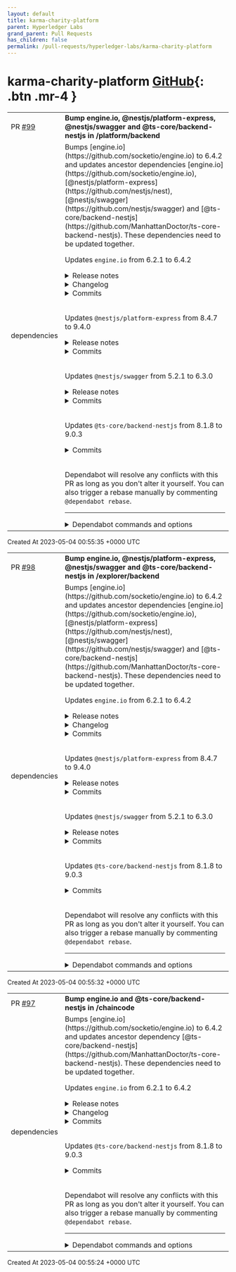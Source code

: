 ```yaml
---
layout: default
title: karma-charity-platform
parent: Hyperledger Labs
grand_parent: Pull Requests
has_children: false
permalink: /pull-requests/hyperledger-labs/karma-charity-platform
---
```


# karma-charity-platform <span class="fs-3 right-align">[GitHub](https://github.com/hyperledger-labs/karma-charity-platform){: .btn .mr-4 }</span>


<div>
    <table>
        <tr>
            <td>
                PR <a href="https://github.com/hyperledger-labs/karma-charity-platform/pull/99" class=".btn">#99</a>
            </td>
            <td>
                <b>
                    Bump engine.io, @nestjs/platform-express, @nestjs/swagger and @ts-core/backend-nestjs in /platform/backend
                </b>
            </td>
        </tr>
        <tr>
            <td>
                <span class="chip">dependencies</span>
            </td>
            <td>
                Bumps [engine.io](https://github.com/socketio/engine.io) to 6.4.2 and updates ancestor dependencies [engine.io](https://github.com/socketio/engine.io), [@nestjs/platform-express](https://github.com/nestjs/nest), [@nestjs/swagger](https://github.com/nestjs/swagger) and [@ts-core/backend-nestjs](https://github.com/ManhattanDoctor/ts-core-backend-nestjs). These dependencies need to be updated together.

Updates `engine.io` from 6.2.1 to 6.4.2
<details>
<summary>Release notes</summary>
<p><em>Sourced from <a href="https://github.com/socketio/engine.io/releases">engine.io's releases</a>.</em></p>
<blockquote>
<h2>6.4.2</h2>
<p>:warning: This release contains an important security fix :warning:</p>
<p>A malicious client could send a specially crafted HTTP request, triggering an uncaught exception and killing the Node.js process:</p>
<pre><code>TypeError: Cannot read properties of undefined (reading 'handlesUpgrades')
  at Server.onWebSocket (build/server.js:515:67)
</code></pre>
<p>Please upgrade as soon as possible.</p>
<h3>Bug Fixes</h3>
<ul>
<li>include error handling for Express middlewares (<a href="https://redirect.github.com/socketio/engine.io/issues/674">#674</a>) (<a href="https://github.com/socketio/engine.io/commit/93957828be1252c83275b56f0c7c0bd145a0ceb9">9395782</a>)</li>
<li>prevent crash when provided with an invalid query param (<a href="https://github.com/socketio/engine.io/commit/fc480b4f305e16fe5972cf337d055e598372dc44">fc480b4</a>)</li>
<li><strong>typings:</strong> make clientsCount public (<a href="https://redirect.github.com/socketio/engine.io/issues/675">#675</a>) (<a href="https://github.com/socketio/engine.io/commit/bd6d4713b02ff646c581872cd9ffe753acff0d73">bd6d471</a>)</li>
<li><strong>uws:</strong> prevent crash when using with middlewares (<a href="https://github.com/socketio/engine.io/commit/8b2216290330b174c9e67be32765bec0c74769f9">8b22162</a>)</li>
</ul>
<h3>Credits</h3>
<p>Huge thanks to <a href="https://github.com/tyilo"><code>@​tyilo</code></a> and <a href="https://github.com/cieldeville"><code>@​cieldeville</code></a> for helping!</p>
<h4>Links</h4>
<ul>
<li>Diff: <a href="https://github.com/socketio/engine.io/compare/6.4.1...6.4.2">https://github.com/socketio/engine.io/compare/6.4.1...6.4.2</a></li>
<li>Client release: -</li>
<li>ws version: <a href="https://github.com/websockets/ws/releases/tag/8.11.0">~8.11.0</a> (no change)</li>
</ul>
<h2>6.4.1</h2>
<p>This release contains <a href="https://github.com/socketio/engine.io/commit/6e78489486f0d7570861fd6002a364d1ab87da4a">6e78489</a>, which exports the <code>BaseServer</code> class in order to restore the compatibility with the <code>nodenext</code> module resolution strategy of TypeScript.</p>
<p>Reference: <a href="https://www.typescriptlang.org/tsconfig/#moduleResolution">https://www.typescriptlang.org/tsconfig/#moduleResolution</a></p>
<p>Related: <a href="https://redirect.github.com/socketio/socket.io/issues/4621">socketio/socket.io#4621</a></p>
<h4>Links</h4>
<ul>
<li>Diff: <a href="https://github.com/socketio/engine.io/compare/6.4.0...6.4.1">https://github.com/socketio/engine.io/compare/6.4.0...6.4.1</a></li>
<li>Client release: -</li>
<li>ws version: <a href="https://github.com/websockets/ws/releases/tag/8.11.0">~8.11.0</a> (no change)</li>
</ul>
<h2>6.4.0</h2>
<h3>Features</h3>
<ul>
<li>add support for Express middlewares (<a href="https://github.com/socketio/engine.io/commit/24786e77c5403b1c4b5a2bc84e2af06f9187f74a">24786e7</a>)</li>
</ul>
<p>This commit implements middlewares at the Engine.IO level, because Socket.IO middlewares are meant for namespace authorization and are not executed during a classic HTTP request/response cycle.</p>
<!-- raw HTML omitted -->
</blockquote>
<p>... (truncated)</p>
</details>
<details>
<summary>Changelog</summary>
<p><em>Sourced from <a href="https://github.com/socketio/engine.io/blob/main/CHANGELOG.md">engine.io's changelog</a>.</em></p>
<blockquote>
<h2><a href="https://github.com/socketio/engine.io/compare/6.4.1...6.4.2">6.4.2</a> (2023-05-02)</h2>
<p>:warning: This release contains an important security fix :warning:</p>
<p>A malicious client could send a specially crafted HTTP request, triggering an uncaught exception and killing the Node.js process:</p>
<pre><code>TypeError: Cannot read properties of undefined (reading 'handlesUpgrades')
  at Server.onWebSocket (build/server.js:515:67)
</code></pre>
<p>Please upgrade as soon as possible.</p>
<h3>Bug Fixes</h3>
<ul>
<li>include error handling for Express middlewares (<a href="https://redirect.github.com/socketio/engine.io/issues/674">#674</a>) (<a href="https://github.com/socketio/engine.io/commit/93957828be1252c83275b56f0c7c0bd145a0ceb9">9395782</a>)</li>
<li>prevent crash when provided with an invalid query param (<a href="https://github.com/socketio/engine.io/commit/fc480b4f305e16fe5972cf337d055e598372dc44">fc480b4</a>)</li>
<li><strong>typings:</strong> make clientsCount public (<a href="https://redirect.github.com/socketio/engine.io/issues/675">#675</a>) (<a href="https://github.com/socketio/engine.io/commit/bd6d4713b02ff646c581872cd9ffe753acff0d73">bd6d471</a>)</li>
<li><strong>uws:</strong> prevent crash when using with middlewares (<a href="https://github.com/socketio/engine.io/commit/8b2216290330b174c9e67be32765bec0c74769f9">8b22162</a>)</li>
</ul>
<h3>Credits</h3>
<p>Huge thanks to <a href="https://github.com/tyilo"><code>@​tyilo</code></a> and <a href="https://github.com/cieldeville"><code>@​cieldeville</code></a> for helping!</p>
<h3>Dependencies</h3>
<ul>
<li><a href="https://github.com/websockets/ws/releases/tag/8.11.0"><code>ws@~8.11.0</code></a> (no change)</li>
</ul>
<h2><a href="https://github.com/socketio/engine.io/compare/6.4.0...6.4.1">6.4.1</a> (2023-02-20)</h2>
<p>This release contains <a href="https://github.com/socketio/engine.io/commit/6e78489486f0d7570861fd6002a364d1ab87da4a">6e78489</a>, which exports the <code>BaseServer</code> class in order to restore the compatibility with the <code>nodenext</code> module resolution strategy of TypeScript.</p>
<p>Reference: <a href="https://www.typescriptlang.org/tsconfig/#moduleResolution">https://www.typescriptlang.org/tsconfig/#moduleResolution</a></p>
<p>Related: <a href="https://redirect.github.com/socketio/socket.io/issues/4621">socketio/socket.io#4621</a></p>
<h3>Dependencies</h3>
<ul>
<li><a href="https://github.com/websockets/ws/releases/tag/8.11.0"><code>ws@~8.11.0</code></a> (no change)</li>
</ul>
<h2><a href="https://github.com/socketio/engine.io/compare/6.3.1...6.4.0">6.4.0</a> (2023-02-06)</h2>
<!-- raw HTML omitted -->
</blockquote>
<p>... (truncated)</p>
</details>
<details>
<summary>Commits</summary>
<ul>
<li><a href="https://github.com/socketio/engine.io/commit/95e215387c589025dde3982865bf8c862d049469"><code>95e2153</code></a> chore(release): 6.4.2</li>
<li><a href="https://github.com/socketio/engine.io/commit/fc480b4f305e16fe5972cf337d055e598372dc44"><code>fc480b4</code></a> fix: prevent crash when provided with an invalid query param</li>
<li><a href="https://github.com/socketio/engine.io/commit/014195118535669af0ad3bde38a76601dafa4d81"><code>0141951</code></a> refactor(types): ensure compatibility with Express middlewares</li>
<li><a href="https://github.com/socketio/engine.io/commit/8b2216290330b174c9e67be32765bec0c74769f9"><code>8b22162</code></a> fix(uws): prevent crash when using with middlewares</li>
<li><a href="https://github.com/socketio/engine.io/commit/93957828be1252c83275b56f0c7c0bd145a0ceb9"><code>9395782</code></a> fix: include error handling for Express middlewares (<a href="https://redirect.github.com/socketio/engine.io/issues/674">#674</a>)</li>
<li><a href="https://github.com/socketio/engine.io/commit/911d0e35757ea9ee93d1807c401c734661615e96"><code>911d0e3</code></a> refactor: return HTTP 400 upon invalid request overlap</li>
<li><a href="https://github.com/socketio/engine.io/commit/bd6d4713b02ff646c581872cd9ffe753acff0d73"><code>bd6d471</code></a> fix(typings): make clientsCount public (<a href="https://redirect.github.com/socketio/engine.io/issues/675">#675</a>)</li>
<li><a href="https://github.com/socketio/engine.io/commit/7033c0ed278705b569afef0bfe470c1937d1ec38"><code>7033c0e</code></a> chore(release): 6.4.1</li>
<li><a href="https://github.com/socketio/engine.io/commit/6e78489486f0d7570861fd6002a364d1ab87da4a"><code>6e78489</code></a> refactor: export BaseServer class (<a href="https://redirect.github.com/socketio/engine.io/issues/669">#669</a>)</li>
<li><a href="https://github.com/socketio/engine.io/commit/535b068670848f6a3193528582484826a858d680"><code>535b068</code></a> docs: add upgrade event in the documentation</li>
<li>Additional commits viewable in <a href="https://github.com/socketio/engine.io/compare/6.2.1...6.4.2">compare view</a></li>
</ul>
</details>
<br />

Updates `@nestjs/platform-express` from 8.4.7 to 9.4.0
<details>
<summary>Release notes</summary>
<p><em>Sourced from <a href="https://github.com/nestjs/nest/releases"><code>@​nestjs/platform-express</code>'s releases</a>.</em></p>
<blockquote>
<h2>v9.4.0 (2023-04-05)</h2>
<h4>Features</h4>
<ul>
<li><code>microservices</code>
<ul>
<li><a href="https://redirect.github.com/nestjs/nest/pull/10628">#10628</a> feat(microservice): TCP microservice over TLS (<a href="https://github.com/nomaxg"><code>@​nomaxg</code></a>)</li>
</ul>
</li>
</ul>
<h4>Bug fixes</h4>
<ul>
<li><code>platform-ws</code>
<ul>
<li><a href="https://redirect.github.com/nestjs/nest/pull/11188">#11188</a> fix(ws): mount multi <code>ws</code> servers on different paths (<a href="https://github.com/CodyTseng"><code>@​CodyTseng</code></a>)</li>
</ul>
</li>
<li><code>platform-express</code>
<ul>
<li><a href="https://redirect.github.com/nestjs/nest/pull/11325">#11325</a> fix(express): remove body-parser types and ship these types our own (<a href="https://github.com/tolgap"><code>@​tolgap</code></a>)</li>
</ul>
</li>
</ul>
<h4>Enhancements</h4>
<ul>
<li><code>microservices</code>
<ul>
<li><a href="https://redirect.github.com/nestjs/nest/pull/11426">#11426</a> feat: allow extension of microservice event and message extras (<a href="https://github.com/effervescentia"><code>@​effervescentia</code></a>)</li>
</ul>
</li>
</ul>
<h4>Dependencies</h4>
<ul>
<li>Other
<ul>
<li><a href="https://redirect.github.com/nestjs/nest/pull/11394">#11394</a> chore(deps-dev): bump sinon from 15.0.2 to 15.0.3 (<a href="https://github.com/apps/dependabot"><code>@​dependabot[bot]</code></a>)</li>
<li><a href="https://redirect.github.com/nestjs/nest/pull/11406">#11406</a> chore(deps-dev): bump <code>@​types/node</code> from 18.15.6 to 18.15.11 (<a href="https://github.com/apps/dependabot"><code>@​dependabot[bot]</code></a>)</li>
<li><a href="https://redirect.github.com/nestjs/nest/pull/11418">#11418</a> chore(deps-dev): bump <code>@​fastify/static</code> from 6.9.0 to 6.10.0 (<a href="https://github.com/apps/dependabot"><code>@​dependabot[bot]</code></a>)</li>
<li><a href="https://redirect.github.com/nestjs/nest/pull/11419">#11419</a> chore(deps): bump fast-json-stringify from 5.6.2 to 5.7.0 (<a href="https://github.com/apps/dependabot"><code>@​dependabot[bot]</code></a>)</li>
<li><a href="https://redirect.github.com/nestjs/nest/pull/11422">#11422</a> chore(deps-dev): bump <code>@​apollo/server</code> from 4.5.0 to 4.6.0 (<a href="https://github.com/apps/dependabot"><code>@​dependabot[bot]</code></a>)</li>
<li><a href="https://redirect.github.com/nestjs/nest/pull/11423">#11423</a> chore(deps-dev): bump amqp-connection-manager from 4.1.11 to 4.1.12 (<a href="https://github.com/apps/dependabot"><code>@​dependabot[bot]</code></a>)</li>
<li><a href="https://redirect.github.com/nestjs/nest/pull/11424">#11424</a> chore(deps-dev): bump core-js from 3.29.1 to 3.30.0 (<a href="https://github.com/apps/dependabot"><code>@​dependabot[bot]</code></a>)</li>
<li><a href="https://redirect.github.com/nestjs/nest/pull/11405">#11405</a> chore(deps-dev): bump ts-morph from 17.0.1 to 18.0.0 (<a href="https://github.com/apps/dependabot"><code>@​dependabot[bot]</code></a>)</li>
<li><a href="https://redirect.github.com/nestjs/nest/pull/11403">#11403</a> fix(deps): update dependency <code>@​nestjs/apollo</code> to v11.0.4 (<a href="https://github.com/apps/renovate"><code>@​renovate[bot]</code></a>)</li>
<li><a href="https://redirect.github.com/nestjs/nest/pull/11402">#11402</a> chore(deps): update dependency <code>@​types/cache-manager</code> to v4.0.2 (<a href="https://github.com/apps/renovate"><code>@​renovate[bot]</code></a>)</li>
<li><a href="https://redirect.github.com/nestjs/nest/pull/11401">#11401</a> chore(deps): update dependency <code>@​babel/core</code> to v7.21.3 (<a href="https://github.com/apps/renovate"><code>@​renovate[bot]</code></a>)</li>
<li><a href="https://redirect.github.com/nestjs/nest/pull/11407">#11407</a> chore(deps-dev): bump concurrently from 7.6.0 to 8.0.1 (<a href="https://github.com/apps/dependabot"><code>@​dependabot[bot]</code></a>)</li>
<li><a href="https://redirect.github.com/nestjs/nest/pull/11408">#11408</a> chore(deps-dev): bump <code>@​commitlint/cli</code> from 17.5.0 to 17.5.1 (<a href="https://github.com/apps/dependabot"><code>@​dependabot[bot]</code></a>)</li>
<li><a href="https://redirect.github.com/nestjs/nest/pull/11347">#11347</a> fix(deps): update dependency sequelize-typescript to v2.1.5 (<a href="https://github.com/apps/renovate"><code>@​renovate[bot]</code></a>)</li>
<li><a href="https://redirect.github.com/nestjs/nest/pull/11344">#11344</a> fix(deps): update dependency <code>@​nestjs/typeorm</code> to v9.0.1 (<a href="https://github.com/apps/renovate"><code>@​renovate[bot]</code></a>)</li>
<li><a href="https://redirect.github.com/nestjs/nest/pull/11343">#11343</a> fix(deps): update dependency <code>@​nestjs/serve-static</code> to v3.0.1 (<a href="https://github.com/apps/renovate"><code>@​renovate[bot]</code></a>)</li>
<li><a href="https://redirect.github.com/nestjs/nest/pull/11342">#11342</a> fix(deps): update dependency <code>@​nestjs/mongoose</code> to v9.2.2 (<a href="https://github.com/apps/renovate"><code>@​renovate[bot]</code></a>)</li>
<li><a href="https://redirect.github.com/nestjs/nest/pull/11340">#11340</a> fix(deps): update dependency <code>@​nestjs/bull</code> to v0.6.3 (<a href="https://github.com/apps/renovate"><code>@​renovate[bot]</code></a>)</li>
<li><a href="https://redirect.github.com/nestjs/nest/pull/11351">#11351</a> chore(deps): update dependency <code>@​types/amqplib</code> to v0.10.1 (<a href="https://github.com/apps/renovate"><code>@​renovate[bot]</code></a>)</li>
<li><a href="https://redirect.github.com/nestjs/nest/pull/11323">#11323</a> chore(deps-dev): bump <code>@​grpc/proto-loader</code> from 0.7.5 to 0.7.6 (<a href="https://github.com/apps/dependabot"><code>@​dependabot[bot]</code></a>)</li>
<li><a href="https://redirect.github.com/nestjs/nest/pull/11395">#11395</a> chore(deps-dev): bump prettier from 2.8.6 to 2.8.7 (<a href="https://github.com/apps/dependabot"><code>@​dependabot[bot]</code></a>)</li>
<li><a href="https://redirect.github.com/nestjs/nest/pull/11336">#11336</a> chore(deps): update dependency nodemon to v2.0.22 (<a href="https://github.com/apps/renovate"><code>@​renovate[bot]</code></a>)</li>
<li><a href="https://redirect.github.com/nestjs/nest/pull/11339">#11339</a> chore(deps): update mysql docker tag to v8.0.32 (<a href="https://github.com/apps/renovate"><code>@​renovate[bot]</code></a>)</li>
<li><a href="https://redirect.github.com/nestjs/nest/pull/11348">#11348</a> fix(deps): update dependency typeorm to v0.3.12 (<a href="https://github.com/apps/renovate"><code>@​renovate[bot]</code></a>)</li>
<li><a href="https://redirect.github.com/nestjs/nest/pull/11349">#11349</a> chore(deps): update confluentinc/cp-kafka docker tag to v7.3.2 (<a href="https://github.com/apps/renovate"><code>@​renovate[bot]</code></a>)</li>
<li><a href="https://redirect.github.com/nestjs/nest/pull/11366">#11366</a> fix(deps): update dependency <code>@​fastify/view</code> to v7.4.1 (<a href="https://github.com/apps/renovate"><code>@​renovate[bot]</code></a>)</li>
<li><a href="https://redirect.github.com/nestjs/nest/pull/11376">#11376</a> fix(deps): update dependency socket.io to v4.6.1 (<a href="https://github.com/apps/renovate"><code>@​renovate[bot]</code></a>)</li>
<li><a href="https://redirect.github.com/nestjs/nest/pull/11381">#11381</a> chore(deps): update mongo docker tag to v6 (<a href="https://github.com/apps/renovate"><code>@​renovate[bot]</code></a>)</li>
<li><a href="https://redirect.github.com/nestjs/nest/pull/11384">#11384</a> fix(deps): update dependency mercurius to v12 (<a href="https://github.com/apps/renovate"><code>@​renovate[bot]</code></a>)</li>
<li><a href="https://redirect.github.com/nestjs/nest/pull/11385">#11385</a> fix(deps): update dependency mongodb to v5 (<a href="https://github.com/apps/renovate"><code>@​renovate[bot]</code></a>)</li>
<li><a href="https://redirect.github.com/nestjs/nest/pull/11387">#11387</a> fix(deps): update dependency mysql2 to v3 (<a href="https://github.com/apps/renovate"><code>@​renovate[bot]</code></a>)</li>
<li><a href="https://redirect.github.com/nestjs/nest/pull/11389">#11389</a> fix(deps): update dependency rimraf to v4.4.1 (<a href="https://github.com/apps/renovate"><code>@​renovate[bot]</code></a>)</li>
</ul>
</li>
</ul>
<!-- raw HTML omitted -->
</blockquote>
<p>... (truncated)</p>
</details>
<details>
<summary>Commits</summary>
<ul>
<li><a href="https://github.com/nestjs/nest/commit/676c98ca91212a8fd81ab37f7d7f8d12ad3dd005"><code>676c98c</code></a> chore(<a href="https://github.com/nestjs"><code>@​nestjs</code></a>) publish v9.4.0 release</li>
<li><a href="https://github.com/nestjs/nest/commit/11f512c7db19fe02dcde4c42fbdadd98a408ea89"><code>11f512c</code></a> sample: update 20-cache sample</li>
<li><a href="https://github.com/nestjs/nest/commit/4be791ffca7b99593fc81bbedb24346cb463a5d0"><code>4be791f</code></a> Merge pull request <a href="https://redirect.github.com/nestjs/nest/issues/11426">#11426</a> from voiceflow/feat/extend-microservice-extras</li>
<li><a href="https://github.com/nestjs/nest/commit/e990336deb411319b90f74fcd53591601fd7aaa6"><code>e990336</code></a> Merge branch 'master' of <a href="https://github.com/nestjs/nest">https://github.com/nestjs/nest</a></li>
<li><a href="https://github.com/nestjs/nest/commit/06da94bca513cd3d93859fbc175840514b09c995"><code>06da94b</code></a> chore: assert type of route info objects</li>
<li><a href="https://github.com/nestjs/nest/commit/402a389e54908351cc5702b609ff0e031d529169"><code>402a389</code></a> Merge pull request <a href="https://redirect.github.com/nestjs/nest/issues/10228">#10228</a> from nathanArseneau/test/sample-02-gateways</li>
<li><a href="https://github.com/nestjs/nest/commit/c885a89dec2ad2b867331b6c2ff511b2b9e50cf7"><code>c885a89</code></a> Merge pull request <a href="https://redirect.github.com/nestjs/nest/issues/11188">#11188</a> from CodyTseng/fix-ws-multi-servers-on-different-paths</li>
<li><a href="https://github.com/nestjs/nest/commit/718e70476b763ba01cf22c14d3801a444cc9383b"><code>718e704</code></a> chore: upgrade typescript</li>
<li><a href="https://github.com/nestjs/nest/commit/9b6b00f0debcedaec1b2ca2d6be56f2cb0216e57"><code>9b6b00f</code></a> Merge branch 'master' into test/sample-02-gateways</li>
<li><a href="https://github.com/nestjs/nest/commit/e46147ebcbbea565a4e59e480ec0e413d2a0f29f"><code>e46147e</code></a> Merge branch 'master' into fix-ws-multi-servers-on-different-paths</li>
<li>Additional commits viewable in <a href="https://github.com/nestjs/nest/compare/v8.4.7...v9.4.0">compare view</a></li>
</ul>
</details>
<br />

Updates `@nestjs/swagger` from 5.2.1 to 6.3.0
<details>
<summary>Release notes</summary>
<p><em>Sourced from <a href="https://github.com/nestjs/swagger/releases"><code>@​nestjs/swagger</code>'s releases</a>.</em></p>
<blockquote>
<h2>Release 6.3.0</h2>
<ul>
<li>test: check ts version and compare diff output if v5 (508a206)</li>
<li>fix(plugin): hotfix ts version condition (4858616)</li>
<li>fix(plugin): hotfix ts version condition (9e82747)</li>
<li>Merge pull request <a href="https://redirect.github.com/nestjs/swagger/issues/2296">#2296</a> from bojovypstros/refactor-intersection (ae495fc)</li>
<li>Merge pull request <a href="https://redirect.github.com/nestjs/swagger/issues/2303">#2303</a> from Dracks/master (6f02ee2)</li>
<li>Merge pull request <a href="https://redirect.github.com/nestjs/swagger/issues/2308">#2308</a> from nestjs/renovate/swagger-ui-dist-4.x (5b02c68)</li>
<li>Merge pull request <a href="https://redirect.github.com/nestjs/swagger/issues/2145">#2145</a> from timoklingenhoefer/master (46c5fae)</li>
<li>Merge pull request <a href="https://redirect.github.com/nestjs/swagger/issues/2283">#2283</a> from nestjs/renovate/cimg-node-19.x (804d2b5)</li>
<li>chore(deps): upgrade typescript (35043f9)</li>
<li>fix(deps): update dependency swagger-ui-dist to v4.18.2 (8dc7920)</li>
<li>chore(deps): update dependency eslint to v8.37.0 (132fbac)</li>
<li>chore(deps): update dependency <code>@​types/node</code> to v18.15.11 (9ac9348)</li>
<li>chore(deps): update dependency <code>@​commitlint/cli</code> to v17.5.1 (f2c9e4f)</li>
<li>chore(deps): update typescript-eslint monorepo to v5.57.0 (8e1d529)</li>
<li>chore(deps): update dependency <code>@​types/lodash</code> to v4.14.192 (0cd083a)</li>
<li>chore(deps): update dependency <code>@​types/node</code> to v18.15.10 (56b4054)</li>
<li>chore(deps): update dependency <code>@​types/node</code> to v18.15.9 (c8d5174)</li>
<li>chore(deps): update dependency release-it to v15.9.3 (6653b68)</li>
<li>chore(deps): update dependency prettier to v2.8.7 (5c6e615)</li>
<li>chore(deps): update dependency <code>@​types/node</code> to v18.15.7 (8d0c28c)</li>
<li>chore(deps): update dependency <code>@​types/node</code> to v18.15.6 (07db689)</li>
<li>chore(deps): update dependency <code>@​commitlint/cli</code> to v17.5.0 (f797487)</li>
<li>chore(deps): update nest monorepo to v9.3.12 (82f49cb)</li>
<li>chore(deps): update nest monorepo to v9.3.11 (47fe4b5)</li>
<li>chore(deps): update dependency release-it to v15.9.1 (8b3cdd8)</li>
<li>chore(deps): update dependency prettier to v2.8.6 (2c6c3a0)</li>
<li>chore(deps): update dependency <code>@​types/node</code> to v18.15.5 (f9aea9f)</li>
<li>chore(deps): update dependency eslint-config-prettier to v8.8.0 (52cc234)</li>
<li>chore(deps): update typescript-eslint monorepo to v5.56.0 (83699ee)</li>
<li>chore(deps): update node.js to v19.8 (6f15fa8)</li>
<li>chore(deps): update dependency prettier to v2.8.5 (72cc7aa)</li>
<li>chore(deps): update dependency <code>@​types/jest</code> to v29.5.0 (d399b18)</li>
<li>chore(deps): update dependency release-it to v15.9.0 (6f82f87)</li>
<li>chore(deps): update dependency <code>@​types/jest</code> to v29.4.4 (423ee60)</li>
<li>chore(deps): update nest monorepo to v9.3.10 (e37f568)</li>
<li>chore(deps): update dependency <code>@​types/jest</code> to v29.4.2 (44277ac)</li>
<li>chore(deps): update dependency <code>@​types/node</code> to v18.15.3 (1a71715)</li>
<li>chore(deps): update typescript-eslint monorepo to v5.55.0 (906f720)</li>
<li>chore(deps): update dependency <code>@​types/node</code> to v18.15.2 (e0c8d19)</li>
<li>chore(deps): update dependency <code>@​types/jest</code> to v29.4.1 (259f783)</li>
<li>chore(deps): update dependency <code>@​types/node</code> to v18.15.1 (19a8750)</li>
<li>chore(deps): update dependency eslint to v8.36.0 (b9fcf4a)</li>
<li>chore(deps): update dependency lint-staged to v13.2.0 (e4b5312)</li>
<li>chore(deps): update dependency <code>@​types/node</code> to v18.15.0 (6eb3e4c)</li>
<li>chore(deps): update dependency release-it to v15.8.0 (329b54c)</li>
<li>chore(deps): update typescript-eslint monorepo to v5.54.1 (fa542f7)</li>
<li>chore(deps): update dependency jest to v29.5.0 (bf25252)</li>
<li>chore(deps): update dependency eslint-config-prettier to v8.7.0 (3c952d3)</li>
<li>chore(deps): update dependency <code>@​types/node</code> to v18.14.6 (3a6ce81)</li>
</ul>
<!-- raw HTML omitted -->
</blockquote>
<p>... (truncated)</p>
</details>
<details>
<summary>Commits</summary>
<ul>
<li><a href="https://github.com/nestjs/swagger/commit/2a80ffcf824a826d34947d30a6fdf67165a958d7"><code>2a80ffc</code></a> chore(): release v6.3.0</li>
<li><a href="https://github.com/nestjs/swagger/commit/508a206ca8b3e133660c9bef6e489439552ce548"><code>508a206</code></a> test: check ts version and compare diff output if v5</li>
<li><a href="https://github.com/nestjs/swagger/commit/4858616f7721c83f1246eda1e83fe42855a728c6"><code>4858616</code></a> fix(plugin): hotfix ts version condition</li>
<li><a href="https://github.com/nestjs/swagger/commit/9e82747370d5449943f7046e0f417a706c9c6c69"><code>9e82747</code></a> fix(plugin): hotfix ts version condition</li>
<li><a href="https://github.com/nestjs/swagger/commit/ae495fc6e48f5d7b79ef4cce493fbb5372c1514b"><code>ae495fc</code></a> Merge pull request <a href="https://redirect.github.com/nestjs/swagger/issues/2296">#2296</a> from bojovypstros/refactor-intersection</li>
<li><a href="https://github.com/nestjs/swagger/commit/6f02ee28a8d2b530f6ae92229aa865627eef5886"><code>6f02ee2</code></a> Merge pull request <a href="https://redirect.github.com/nestjs/swagger/issues/2303">#2303</a> from Dracks/master</li>
<li><a href="https://github.com/nestjs/swagger/commit/5b02c686def7f445285132970d1150ba98e0f13e"><code>5b02c68</code></a> Merge pull request <a href="https://redirect.github.com/nestjs/swagger/issues/2308">#2308</a> from nestjs/renovate/swagger-ui-dist-4.x</li>
<li><a href="https://github.com/nestjs/swagger/commit/46c5fae21a8fd0881ea894a7c97b89649a5dd7fc"><code>46c5fae</code></a> Merge pull request <a href="https://redirect.github.com/nestjs/swagger/issues/2145">#2145</a> from timoklingenhoefer/master</li>
<li><a href="https://github.com/nestjs/swagger/commit/804d2b5f7bde947cf872da8b49d8c6cf40420f78"><code>804d2b5</code></a> Merge pull request <a href="https://redirect.github.com/nestjs/swagger/issues/2283">#2283</a> from nestjs/renovate/cimg-node-19.x</li>
<li><a href="https://github.com/nestjs/swagger/commit/35043f9d7fee38a8a35b3cbca1ec234a95c5a20c"><code>35043f9</code></a> chore(deps): upgrade typescript</li>
<li>Additional commits viewable in <a href="https://github.com/nestjs/swagger/compare/5.2.1...6.3.0">compare view</a></li>
</ul>
</details>
<br />

Updates `@ts-core/backend-nestjs` from 8.1.8 to 9.0.3
<details>
<summary>Commits</summary>
<ul>
<li><a href="https://github.com/ManhattanDoctor/ts-core-backend-nestjs/commit/aeef2187eb324a67cf3a8e24df31a695322fb79d"><code>aeef218</code></a> 9.0.3</li>
<li><a href="https://github.com/ManhattanDoctor/ts-core-backend-nestjs/commit/84b2b9cdcdcd06e60fe4a63ee934502bfb17890c"><code>84b2b9c</code></a> auto commit</li>
<li><a href="https://github.com/ManhattanDoctor/ts-core-backend-nestjs/commit/f516d17e8f2a8ec63ff0988bda38e0f29c8eae3b"><code>f516d17</code></a> 9.0.2</li>
<li><a href="https://github.com/ManhattanDoctor/ts-core-backend-nestjs/commit/7f01c514929c48c58fe1d36fc1daa31a106f2700"><code>7f01c51</code></a> auto commit</li>
<li><a href="https://github.com/ManhattanDoctor/ts-core-backend-nestjs/commit/e6d57122a85ab37e69b7d0a7c3194c31a9ca2a5b"><code>e6d5712</code></a> 9.0.1</li>
<li><a href="https://github.com/ManhattanDoctor/ts-core-backend-nestjs/commit/fdff42a86afe60166a26ec644a942dfd67d19c88"><code>fdff42a</code></a> auto commit</li>
<li><a href="https://github.com/ManhattanDoctor/ts-core-backend-nestjs/commit/2972a314fad0d66b5572a45f850e110c6a3cbdf9"><code>2972a31</code></a> 8.1.10</li>
<li><a href="https://github.com/ManhattanDoctor/ts-core-backend-nestjs/commit/5e44a97cea440b3026d9afc85228744acf738e86"><code>5e44a97</code></a> auto commit</li>
<li><a href="https://github.com/ManhattanDoctor/ts-core-backend-nestjs/commit/770cdb58bab7afa264995f9c3c849e40efef9085"><code>770cdb5</code></a> no message</li>
<li><a href="https://github.com/ManhattanDoctor/ts-core-backend-nestjs/commit/a71722c59b0586b2cf650773ee1c947d9dde4251"><code>a71722c</code></a> 8.1.9</li>
<li>Additional commits viewable in <a href="https://github.com/ManhattanDoctor/ts-core-backend-nestjs/compare/v8.1.8...v9.0.3">compare view</a></li>
</ul>
</details>
<br />


Dependabot will resolve any conflicts with this PR as long as you don't alter it yourself. You can also trigger a rebase manually by commenting `@dependabot rebase`.

[//]: # (dependabot-automerge-start)
[//]: # (dependabot-automerge-end)

---

<details>
<summary>Dependabot commands and options</summary>
<br />

You can trigger Dependabot actions by commenting on this PR:
- `@dependabot rebase` will rebase this PR
- `@dependabot recreate` will recreate this PR, overwriting any edits that have been made to it
- `@dependabot merge` will merge this PR after your CI passes on it
- `@dependabot squash and merge` will squash and merge this PR after your CI passes on it
- `@dependabot cancel merge` will cancel a previously requested merge and block automerging
- `@dependabot reopen` will reopen this PR if it is closed
- `@dependabot close` will close this PR and stop Dependabot recreating it. You can achieve the same result by closing it manually
- `@dependabot ignore this major version` will close this PR and stop Dependabot creating any more for this major version (unless you reopen the PR or upgrade to it yourself)
- `@dependabot ignore this minor version` will close this PR and stop Dependabot creating any more for this minor version (unless you reopen the PR or upgrade to it yourself)
- `@dependabot ignore this dependency` will close this PR and stop Dependabot creating any more for this dependency (unless you reopen the PR or upgrade to it yourself)
You can disable automated security fix PRs for this repo from the [Security Alerts page](https://github.com/hyperledger-labs/karma-charity-platform/network/alerts).

</details>
            </td>
        </tr>
    </table>
    <div class="right-align">
        Created At 2023-05-04 00:55:35 +0000 UTC
    </div>
</div>

<div>
    <table>
        <tr>
            <td>
                PR <a href="https://github.com/hyperledger-labs/karma-charity-platform/pull/98" class=".btn">#98</a>
            </td>
            <td>
                <b>
                    Bump engine.io, @nestjs/platform-express, @nestjs/swagger and @ts-core/backend-nestjs in /explorer/backend
                </b>
            </td>
        </tr>
        <tr>
            <td>
                <span class="chip">dependencies</span>
            </td>
            <td>
                Bumps [engine.io](https://github.com/socketio/engine.io) to 6.4.2 and updates ancestor dependencies [engine.io](https://github.com/socketio/engine.io), [@nestjs/platform-express](https://github.com/nestjs/nest), [@nestjs/swagger](https://github.com/nestjs/swagger) and [@ts-core/backend-nestjs](https://github.com/ManhattanDoctor/ts-core-backend-nestjs). These dependencies need to be updated together.

Updates `engine.io` from 6.2.1 to 6.4.2
<details>
<summary>Release notes</summary>
<p><em>Sourced from <a href="https://github.com/socketio/engine.io/releases">engine.io's releases</a>.</em></p>
<blockquote>
<h2>6.4.2</h2>
<p>:warning: This release contains an important security fix :warning:</p>
<p>A malicious client could send a specially crafted HTTP request, triggering an uncaught exception and killing the Node.js process:</p>
<pre><code>TypeError: Cannot read properties of undefined (reading 'handlesUpgrades')
  at Server.onWebSocket (build/server.js:515:67)
</code></pre>
<p>Please upgrade as soon as possible.</p>
<h3>Bug Fixes</h3>
<ul>
<li>include error handling for Express middlewares (<a href="https://redirect.github.com/socketio/engine.io/issues/674">#674</a>) (<a href="https://github.com/socketio/engine.io/commit/93957828be1252c83275b56f0c7c0bd145a0ceb9">9395782</a>)</li>
<li>prevent crash when provided with an invalid query param (<a href="https://github.com/socketio/engine.io/commit/fc480b4f305e16fe5972cf337d055e598372dc44">fc480b4</a>)</li>
<li><strong>typings:</strong> make clientsCount public (<a href="https://redirect.github.com/socketio/engine.io/issues/675">#675</a>) (<a href="https://github.com/socketio/engine.io/commit/bd6d4713b02ff646c581872cd9ffe753acff0d73">bd6d471</a>)</li>
<li><strong>uws:</strong> prevent crash when using with middlewares (<a href="https://github.com/socketio/engine.io/commit/8b2216290330b174c9e67be32765bec0c74769f9">8b22162</a>)</li>
</ul>
<h3>Credits</h3>
<p>Huge thanks to <a href="https://github.com/tyilo"><code>@​tyilo</code></a> and <a href="https://github.com/cieldeville"><code>@​cieldeville</code></a> for helping!</p>
<h4>Links</h4>
<ul>
<li>Diff: <a href="https://github.com/socketio/engine.io/compare/6.4.1...6.4.2">https://github.com/socketio/engine.io/compare/6.4.1...6.4.2</a></li>
<li>Client release: -</li>
<li>ws version: <a href="https://github.com/websockets/ws/releases/tag/8.11.0">~8.11.0</a> (no change)</li>
</ul>
<h2>6.4.1</h2>
<p>This release contains <a href="https://github.com/socketio/engine.io/commit/6e78489486f0d7570861fd6002a364d1ab87da4a">6e78489</a>, which exports the <code>BaseServer</code> class in order to restore the compatibility with the <code>nodenext</code> module resolution strategy of TypeScript.</p>
<p>Reference: <a href="https://www.typescriptlang.org/tsconfig/#moduleResolution">https://www.typescriptlang.org/tsconfig/#moduleResolution</a></p>
<p>Related: <a href="https://redirect.github.com/socketio/socket.io/issues/4621">socketio/socket.io#4621</a></p>
<h4>Links</h4>
<ul>
<li>Diff: <a href="https://github.com/socketio/engine.io/compare/6.4.0...6.4.1">https://github.com/socketio/engine.io/compare/6.4.0...6.4.1</a></li>
<li>Client release: -</li>
<li>ws version: <a href="https://github.com/websockets/ws/releases/tag/8.11.0">~8.11.0</a> (no change)</li>
</ul>
<h2>6.4.0</h2>
<h3>Features</h3>
<ul>
<li>add support for Express middlewares (<a href="https://github.com/socketio/engine.io/commit/24786e77c5403b1c4b5a2bc84e2af06f9187f74a">24786e7</a>)</li>
</ul>
<p>This commit implements middlewares at the Engine.IO level, because Socket.IO middlewares are meant for namespace authorization and are not executed during a classic HTTP request/response cycle.</p>
<!-- raw HTML omitted -->
</blockquote>
<p>... (truncated)</p>
</details>
<details>
<summary>Changelog</summary>
<p><em>Sourced from <a href="https://github.com/socketio/engine.io/blob/main/CHANGELOG.md">engine.io's changelog</a>.</em></p>
<blockquote>
<h2><a href="https://github.com/socketio/engine.io/compare/6.4.1...6.4.2">6.4.2</a> (2023-05-02)</h2>
<p>:warning: This release contains an important security fix :warning:</p>
<p>A malicious client could send a specially crafted HTTP request, triggering an uncaught exception and killing the Node.js process:</p>
<pre><code>TypeError: Cannot read properties of undefined (reading 'handlesUpgrades')
  at Server.onWebSocket (build/server.js:515:67)
</code></pre>
<p>Please upgrade as soon as possible.</p>
<h3>Bug Fixes</h3>
<ul>
<li>include error handling for Express middlewares (<a href="https://redirect.github.com/socketio/engine.io/issues/674">#674</a>) (<a href="https://github.com/socketio/engine.io/commit/93957828be1252c83275b56f0c7c0bd145a0ceb9">9395782</a>)</li>
<li>prevent crash when provided with an invalid query param (<a href="https://github.com/socketio/engine.io/commit/fc480b4f305e16fe5972cf337d055e598372dc44">fc480b4</a>)</li>
<li><strong>typings:</strong> make clientsCount public (<a href="https://redirect.github.com/socketio/engine.io/issues/675">#675</a>) (<a href="https://github.com/socketio/engine.io/commit/bd6d4713b02ff646c581872cd9ffe753acff0d73">bd6d471</a>)</li>
<li><strong>uws:</strong> prevent crash when using with middlewares (<a href="https://github.com/socketio/engine.io/commit/8b2216290330b174c9e67be32765bec0c74769f9">8b22162</a>)</li>
</ul>
<h3>Credits</h3>
<p>Huge thanks to <a href="https://github.com/tyilo"><code>@​tyilo</code></a> and <a href="https://github.com/cieldeville"><code>@​cieldeville</code></a> for helping!</p>
<h3>Dependencies</h3>
<ul>
<li><a href="https://github.com/websockets/ws/releases/tag/8.11.0"><code>ws@~8.11.0</code></a> (no change)</li>
</ul>
<h2><a href="https://github.com/socketio/engine.io/compare/6.4.0...6.4.1">6.4.1</a> (2023-02-20)</h2>
<p>This release contains <a href="https://github.com/socketio/engine.io/commit/6e78489486f0d7570861fd6002a364d1ab87da4a">6e78489</a>, which exports the <code>BaseServer</code> class in order to restore the compatibility with the <code>nodenext</code> module resolution strategy of TypeScript.</p>
<p>Reference: <a href="https://www.typescriptlang.org/tsconfig/#moduleResolution">https://www.typescriptlang.org/tsconfig/#moduleResolution</a></p>
<p>Related: <a href="https://redirect.github.com/socketio/socket.io/issues/4621">socketio/socket.io#4621</a></p>
<h3>Dependencies</h3>
<ul>
<li><a href="https://github.com/websockets/ws/releases/tag/8.11.0"><code>ws@~8.11.0</code></a> (no change)</li>
</ul>
<h2><a href="https://github.com/socketio/engine.io/compare/6.3.1...6.4.0">6.4.0</a> (2023-02-06)</h2>
<!-- raw HTML omitted -->
</blockquote>
<p>... (truncated)</p>
</details>
<details>
<summary>Commits</summary>
<ul>
<li><a href="https://github.com/socketio/engine.io/commit/95e215387c589025dde3982865bf8c862d049469"><code>95e2153</code></a> chore(release): 6.4.2</li>
<li><a href="https://github.com/socketio/engine.io/commit/fc480b4f305e16fe5972cf337d055e598372dc44"><code>fc480b4</code></a> fix: prevent crash when provided with an invalid query param</li>
<li><a href="https://github.com/socketio/engine.io/commit/014195118535669af0ad3bde38a76601dafa4d81"><code>0141951</code></a> refactor(types): ensure compatibility with Express middlewares</li>
<li><a href="https://github.com/socketio/engine.io/commit/8b2216290330b174c9e67be32765bec0c74769f9"><code>8b22162</code></a> fix(uws): prevent crash when using with middlewares</li>
<li><a href="https://github.com/socketio/engine.io/commit/93957828be1252c83275b56f0c7c0bd145a0ceb9"><code>9395782</code></a> fix: include error handling for Express middlewares (<a href="https://redirect.github.com/socketio/engine.io/issues/674">#674</a>)</li>
<li><a href="https://github.com/socketio/engine.io/commit/911d0e35757ea9ee93d1807c401c734661615e96"><code>911d0e3</code></a> refactor: return HTTP 400 upon invalid request overlap</li>
<li><a href="https://github.com/socketio/engine.io/commit/bd6d4713b02ff646c581872cd9ffe753acff0d73"><code>bd6d471</code></a> fix(typings): make clientsCount public (<a href="https://redirect.github.com/socketio/engine.io/issues/675">#675</a>)</li>
<li><a href="https://github.com/socketio/engine.io/commit/7033c0ed278705b569afef0bfe470c1937d1ec38"><code>7033c0e</code></a> chore(release): 6.4.1</li>
<li><a href="https://github.com/socketio/engine.io/commit/6e78489486f0d7570861fd6002a364d1ab87da4a"><code>6e78489</code></a> refactor: export BaseServer class (<a href="https://redirect.github.com/socketio/engine.io/issues/669">#669</a>)</li>
<li><a href="https://github.com/socketio/engine.io/commit/535b068670848f6a3193528582484826a858d680"><code>535b068</code></a> docs: add upgrade event in the documentation</li>
<li>Additional commits viewable in <a href="https://github.com/socketio/engine.io/compare/6.2.1...6.4.2">compare view</a></li>
</ul>
</details>
<br />

Updates `@nestjs/platform-express` from 8.4.7 to 9.4.0
<details>
<summary>Release notes</summary>
<p><em>Sourced from <a href="https://github.com/nestjs/nest/releases"><code>@​nestjs/platform-express</code>'s releases</a>.</em></p>
<blockquote>
<h2>v9.4.0 (2023-04-05)</h2>
<h4>Features</h4>
<ul>
<li><code>microservices</code>
<ul>
<li><a href="https://redirect.github.com/nestjs/nest/pull/10628">#10628</a> feat(microservice): TCP microservice over TLS (<a href="https://github.com/nomaxg"><code>@​nomaxg</code></a>)</li>
</ul>
</li>
</ul>
<h4>Bug fixes</h4>
<ul>
<li><code>platform-ws</code>
<ul>
<li><a href="https://redirect.github.com/nestjs/nest/pull/11188">#11188</a> fix(ws): mount multi <code>ws</code> servers on different paths (<a href="https://github.com/CodyTseng"><code>@​CodyTseng</code></a>)</li>
</ul>
</li>
<li><code>platform-express</code>
<ul>
<li><a href="https://redirect.github.com/nestjs/nest/pull/11325">#11325</a> fix(express): remove body-parser types and ship these types our own (<a href="https://github.com/tolgap"><code>@​tolgap</code></a>)</li>
</ul>
</li>
</ul>
<h4>Enhancements</h4>
<ul>
<li><code>microservices</code>
<ul>
<li><a href="https://redirect.github.com/nestjs/nest/pull/11426">#11426</a> feat: allow extension of microservice event and message extras (<a href="https://github.com/effervescentia"><code>@​effervescentia</code></a>)</li>
</ul>
</li>
</ul>
<h4>Dependencies</h4>
<ul>
<li>Other
<ul>
<li><a href="https://redirect.github.com/nestjs/nest/pull/11394">#11394</a> chore(deps-dev): bump sinon from 15.0.2 to 15.0.3 (<a href="https://github.com/apps/dependabot"><code>@​dependabot[bot]</code></a>)</li>
<li><a href="https://redirect.github.com/nestjs/nest/pull/11406">#11406</a> chore(deps-dev): bump <code>@​types/node</code> from 18.15.6 to 18.15.11 (<a href="https://github.com/apps/dependabot"><code>@​dependabot[bot]</code></a>)</li>
<li><a href="https://redirect.github.com/nestjs/nest/pull/11418">#11418</a> chore(deps-dev): bump <code>@​fastify/static</code> from 6.9.0 to 6.10.0 (<a href="https://github.com/apps/dependabot"><code>@​dependabot[bot]</code></a>)</li>
<li><a href="https://redirect.github.com/nestjs/nest/pull/11419">#11419</a> chore(deps): bump fast-json-stringify from 5.6.2 to 5.7.0 (<a href="https://github.com/apps/dependabot"><code>@​dependabot[bot]</code></a>)</li>
<li><a href="https://redirect.github.com/nestjs/nest/pull/11422">#11422</a> chore(deps-dev): bump <code>@​apollo/server</code> from 4.5.0 to 4.6.0 (<a href="https://github.com/apps/dependabot"><code>@​dependabot[bot]</code></a>)</li>
<li><a href="https://redirect.github.com/nestjs/nest/pull/11423">#11423</a> chore(deps-dev): bump amqp-connection-manager from 4.1.11 to 4.1.12 (<a href="https://github.com/apps/dependabot"><code>@​dependabot[bot]</code></a>)</li>
<li><a href="https://redirect.github.com/nestjs/nest/pull/11424">#11424</a> chore(deps-dev): bump core-js from 3.29.1 to 3.30.0 (<a href="https://github.com/apps/dependabot"><code>@​dependabot[bot]</code></a>)</li>
<li><a href="https://redirect.github.com/nestjs/nest/pull/11405">#11405</a> chore(deps-dev): bump ts-morph from 17.0.1 to 18.0.0 (<a href="https://github.com/apps/dependabot"><code>@​dependabot[bot]</code></a>)</li>
<li><a href="https://redirect.github.com/nestjs/nest/pull/11403">#11403</a> fix(deps): update dependency <code>@​nestjs/apollo</code> to v11.0.4 (<a href="https://github.com/apps/renovate"><code>@​renovate[bot]</code></a>)</li>
<li><a href="https://redirect.github.com/nestjs/nest/pull/11402">#11402</a> chore(deps): update dependency <code>@​types/cache-manager</code> to v4.0.2 (<a href="https://github.com/apps/renovate"><code>@​renovate[bot]</code></a>)</li>
<li><a href="https://redirect.github.com/nestjs/nest/pull/11401">#11401</a> chore(deps): update dependency <code>@​babel/core</code> to v7.21.3 (<a href="https://github.com/apps/renovate"><code>@​renovate[bot]</code></a>)</li>
<li><a href="https://redirect.github.com/nestjs/nest/pull/11407">#11407</a> chore(deps-dev): bump concurrently from 7.6.0 to 8.0.1 (<a href="https://github.com/apps/dependabot"><code>@​dependabot[bot]</code></a>)</li>
<li><a href="https://redirect.github.com/nestjs/nest/pull/11408">#11408</a> chore(deps-dev): bump <code>@​commitlint/cli</code> from 17.5.0 to 17.5.1 (<a href="https://github.com/apps/dependabot"><code>@​dependabot[bot]</code></a>)</li>
<li><a href="https://redirect.github.com/nestjs/nest/pull/11347">#11347</a> fix(deps): update dependency sequelize-typescript to v2.1.5 (<a href="https://github.com/apps/renovate"><code>@​renovate[bot]</code></a>)</li>
<li><a href="https://redirect.github.com/nestjs/nest/pull/11344">#11344</a> fix(deps): update dependency <code>@​nestjs/typeorm</code> to v9.0.1 (<a href="https://github.com/apps/renovate"><code>@​renovate[bot]</code></a>)</li>
<li><a href="https://redirect.github.com/nestjs/nest/pull/11343">#11343</a> fix(deps): update dependency <code>@​nestjs/serve-static</code> to v3.0.1 (<a href="https://github.com/apps/renovate"><code>@​renovate[bot]</code></a>)</li>
<li><a href="https://redirect.github.com/nestjs/nest/pull/11342">#11342</a> fix(deps): update dependency <code>@​nestjs/mongoose</code> to v9.2.2 (<a href="https://github.com/apps/renovate"><code>@​renovate[bot]</code></a>)</li>
<li><a href="https://redirect.github.com/nestjs/nest/pull/11340">#11340</a> fix(deps): update dependency <code>@​nestjs/bull</code> to v0.6.3 (<a href="https://github.com/apps/renovate"><code>@​renovate[bot]</code></a>)</li>
<li><a href="https://redirect.github.com/nestjs/nest/pull/11351">#11351</a> chore(deps): update dependency <code>@​types/amqplib</code> to v0.10.1 (<a href="https://github.com/apps/renovate"><code>@​renovate[bot]</code></a>)</li>
<li><a href="https://redirect.github.com/nestjs/nest/pull/11323">#11323</a> chore(deps-dev): bump <code>@​grpc/proto-loader</code> from 0.7.5 to 0.7.6 (<a href="https://github.com/apps/dependabot"><code>@​dependabot[bot]</code></a>)</li>
<li><a href="https://redirect.github.com/nestjs/nest/pull/11395">#11395</a> chore(deps-dev): bump prettier from 2.8.6 to 2.8.7 (<a href="https://github.com/apps/dependabot"><code>@​dependabot[bot]</code></a>)</li>
<li><a href="https://redirect.github.com/nestjs/nest/pull/11336">#11336</a> chore(deps): update dependency nodemon to v2.0.22 (<a href="https://github.com/apps/renovate"><code>@​renovate[bot]</code></a>)</li>
<li><a href="https://redirect.github.com/nestjs/nest/pull/11339">#11339</a> chore(deps): update mysql docker tag to v8.0.32 (<a href="https://github.com/apps/renovate"><code>@​renovate[bot]</code></a>)</li>
<li><a href="https://redirect.github.com/nestjs/nest/pull/11348">#11348</a> fix(deps): update dependency typeorm to v0.3.12 (<a href="https://github.com/apps/renovate"><code>@​renovate[bot]</code></a>)</li>
<li><a href="https://redirect.github.com/nestjs/nest/pull/11349">#11349</a> chore(deps): update confluentinc/cp-kafka docker tag to v7.3.2 (<a href="https://github.com/apps/renovate"><code>@​renovate[bot]</code></a>)</li>
<li><a href="https://redirect.github.com/nestjs/nest/pull/11366">#11366</a> fix(deps): update dependency <code>@​fastify/view</code> to v7.4.1 (<a href="https://github.com/apps/renovate"><code>@​renovate[bot]</code></a>)</li>
<li><a href="https://redirect.github.com/nestjs/nest/pull/11376">#11376</a> fix(deps): update dependency socket.io to v4.6.1 (<a href="https://github.com/apps/renovate"><code>@​renovate[bot]</code></a>)</li>
<li><a href="https://redirect.github.com/nestjs/nest/pull/11381">#11381</a> chore(deps): update mongo docker tag to v6 (<a href="https://github.com/apps/renovate"><code>@​renovate[bot]</code></a>)</li>
<li><a href="https://redirect.github.com/nestjs/nest/pull/11384">#11384</a> fix(deps): update dependency mercurius to v12 (<a href="https://github.com/apps/renovate"><code>@​renovate[bot]</code></a>)</li>
<li><a href="https://redirect.github.com/nestjs/nest/pull/11385">#11385</a> fix(deps): update dependency mongodb to v5 (<a href="https://github.com/apps/renovate"><code>@​renovate[bot]</code></a>)</li>
<li><a href="https://redirect.github.com/nestjs/nest/pull/11387">#11387</a> fix(deps): update dependency mysql2 to v3 (<a href="https://github.com/apps/renovate"><code>@​renovate[bot]</code></a>)</li>
<li><a href="https://redirect.github.com/nestjs/nest/pull/11389">#11389</a> fix(deps): update dependency rimraf to v4.4.1 (<a href="https://github.com/apps/renovate"><code>@​renovate[bot]</code></a>)</li>
</ul>
</li>
</ul>
<!-- raw HTML omitted -->
</blockquote>
<p>... (truncated)</p>
</details>
<details>
<summary>Commits</summary>
<ul>
<li><a href="https://github.com/nestjs/nest/commit/676c98ca91212a8fd81ab37f7d7f8d12ad3dd005"><code>676c98c</code></a> chore(<a href="https://github.com/nestjs"><code>@​nestjs</code></a>) publish v9.4.0 release</li>
<li><a href="https://github.com/nestjs/nest/commit/11f512c7db19fe02dcde4c42fbdadd98a408ea89"><code>11f512c</code></a> sample: update 20-cache sample</li>
<li><a href="https://github.com/nestjs/nest/commit/4be791ffca7b99593fc81bbedb24346cb463a5d0"><code>4be791f</code></a> Merge pull request <a href="https://redirect.github.com/nestjs/nest/issues/11426">#11426</a> from voiceflow/feat/extend-microservice-extras</li>
<li><a href="https://github.com/nestjs/nest/commit/e990336deb411319b90f74fcd53591601fd7aaa6"><code>e990336</code></a> Merge branch 'master' of <a href="https://github.com/nestjs/nest">https://github.com/nestjs/nest</a></li>
<li><a href="https://github.com/nestjs/nest/commit/06da94bca513cd3d93859fbc175840514b09c995"><code>06da94b</code></a> chore: assert type of route info objects</li>
<li><a href="https://github.com/nestjs/nest/commit/402a389e54908351cc5702b609ff0e031d529169"><code>402a389</code></a> Merge pull request <a href="https://redirect.github.com/nestjs/nest/issues/10228">#10228</a> from nathanArseneau/test/sample-02-gateways</li>
<li><a href="https://github.com/nestjs/nest/commit/c885a89dec2ad2b867331b6c2ff511b2b9e50cf7"><code>c885a89</code></a> Merge pull request <a href="https://redirect.github.com/nestjs/nest/issues/11188">#11188</a> from CodyTseng/fix-ws-multi-servers-on-different-paths</li>
<li><a href="https://github.com/nestjs/nest/commit/718e70476b763ba01cf22c14d3801a444cc9383b"><code>718e704</code></a> chore: upgrade typescript</li>
<li><a href="https://github.com/nestjs/nest/commit/9b6b00f0debcedaec1b2ca2d6be56f2cb0216e57"><code>9b6b00f</code></a> Merge branch 'master' into test/sample-02-gateways</li>
<li><a href="https://github.com/nestjs/nest/commit/e46147ebcbbea565a4e59e480ec0e413d2a0f29f"><code>e46147e</code></a> Merge branch 'master' into fix-ws-multi-servers-on-different-paths</li>
<li>Additional commits viewable in <a href="https://github.com/nestjs/nest/compare/v8.4.7...v9.4.0">compare view</a></li>
</ul>
</details>
<br />

Updates `@nestjs/swagger` from 5.2.1 to 6.3.0
<details>
<summary>Release notes</summary>
<p><em>Sourced from <a href="https://github.com/nestjs/swagger/releases"><code>@​nestjs/swagger</code>'s releases</a>.</em></p>
<blockquote>
<h2>Release 6.3.0</h2>
<ul>
<li>test: check ts version and compare diff output if v5 (508a206)</li>
<li>fix(plugin): hotfix ts version condition (4858616)</li>
<li>fix(plugin): hotfix ts version condition (9e82747)</li>
<li>Merge pull request <a href="https://redirect.github.com/nestjs/swagger/issues/2296">#2296</a> from bojovypstros/refactor-intersection (ae495fc)</li>
<li>Merge pull request <a href="https://redirect.github.com/nestjs/swagger/issues/2303">#2303</a> from Dracks/master (6f02ee2)</li>
<li>Merge pull request <a href="https://redirect.github.com/nestjs/swagger/issues/2308">#2308</a> from nestjs/renovate/swagger-ui-dist-4.x (5b02c68)</li>
<li>Merge pull request <a href="https://redirect.github.com/nestjs/swagger/issues/2145">#2145</a> from timoklingenhoefer/master (46c5fae)</li>
<li>Merge pull request <a href="https://redirect.github.com/nestjs/swagger/issues/2283">#2283</a> from nestjs/renovate/cimg-node-19.x (804d2b5)</li>
<li>chore(deps): upgrade typescript (35043f9)</li>
<li>fix(deps): update dependency swagger-ui-dist to v4.18.2 (8dc7920)</li>
<li>chore(deps): update dependency eslint to v8.37.0 (132fbac)</li>
<li>chore(deps): update dependency <code>@​types/node</code> to v18.15.11 (9ac9348)</li>
<li>chore(deps): update dependency <code>@​commitlint/cli</code> to v17.5.1 (f2c9e4f)</li>
<li>chore(deps): update typescript-eslint monorepo to v5.57.0 (8e1d529)</li>
<li>chore(deps): update dependency <code>@​types/lodash</code> to v4.14.192 (0cd083a)</li>
<li>chore(deps): update dependency <code>@​types/node</code> to v18.15.10 (56b4054)</li>
<li>chore(deps): update dependency <code>@​types/node</code> to v18.15.9 (c8d5174)</li>
<li>chore(deps): update dependency release-it to v15.9.3 (6653b68)</li>
<li>chore(deps): update dependency prettier to v2.8.7 (5c6e615)</li>
<li>chore(deps): update dependency <code>@​types/node</code> to v18.15.7 (8d0c28c)</li>
<li>chore(deps): update dependency <code>@​types/node</code> to v18.15.6 (07db689)</li>
<li>chore(deps): update dependency <code>@​commitlint/cli</code> to v17.5.0 (f797487)</li>
<li>chore(deps): update nest monorepo to v9.3.12 (82f49cb)</li>
<li>chore(deps): update nest monorepo to v9.3.11 (47fe4b5)</li>
<li>chore(deps): update dependency release-it to v15.9.1 (8b3cdd8)</li>
<li>chore(deps): update dependency prettier to v2.8.6 (2c6c3a0)</li>
<li>chore(deps): update dependency <code>@​types/node</code> to v18.15.5 (f9aea9f)</li>
<li>chore(deps): update dependency eslint-config-prettier to v8.8.0 (52cc234)</li>
<li>chore(deps): update typescript-eslint monorepo to v5.56.0 (83699ee)</li>
<li>chore(deps): update node.js to v19.8 (6f15fa8)</li>
<li>chore(deps): update dependency prettier to v2.8.5 (72cc7aa)</li>
<li>chore(deps): update dependency <code>@​types/jest</code> to v29.5.0 (d399b18)</li>
<li>chore(deps): update dependency release-it to v15.9.0 (6f82f87)</li>
<li>chore(deps): update dependency <code>@​types/jest</code> to v29.4.4 (423ee60)</li>
<li>chore(deps): update nest monorepo to v9.3.10 (e37f568)</li>
<li>chore(deps): update dependency <code>@​types/jest</code> to v29.4.2 (44277ac)</li>
<li>chore(deps): update dependency <code>@​types/node</code> to v18.15.3 (1a71715)</li>
<li>chore(deps): update typescript-eslint monorepo to v5.55.0 (906f720)</li>
<li>chore(deps): update dependency <code>@​types/node</code> to v18.15.2 (e0c8d19)</li>
<li>chore(deps): update dependency <code>@​types/jest</code> to v29.4.1 (259f783)</li>
<li>chore(deps): update dependency <code>@​types/node</code> to v18.15.1 (19a8750)</li>
<li>chore(deps): update dependency eslint to v8.36.0 (b9fcf4a)</li>
<li>chore(deps): update dependency lint-staged to v13.2.0 (e4b5312)</li>
<li>chore(deps): update dependency <code>@​types/node</code> to v18.15.0 (6eb3e4c)</li>
<li>chore(deps): update dependency release-it to v15.8.0 (329b54c)</li>
<li>chore(deps): update typescript-eslint monorepo to v5.54.1 (fa542f7)</li>
<li>chore(deps): update dependency jest to v29.5.0 (bf25252)</li>
<li>chore(deps): update dependency eslint-config-prettier to v8.7.0 (3c952d3)</li>
<li>chore(deps): update dependency <code>@​types/node</code> to v18.14.6 (3a6ce81)</li>
</ul>
<!-- raw HTML omitted -->
</blockquote>
<p>... (truncated)</p>
</details>
<details>
<summary>Commits</summary>
<ul>
<li><a href="https://github.com/nestjs/swagger/commit/2a80ffcf824a826d34947d30a6fdf67165a958d7"><code>2a80ffc</code></a> chore(): release v6.3.0</li>
<li><a href="https://github.com/nestjs/swagger/commit/508a206ca8b3e133660c9bef6e489439552ce548"><code>508a206</code></a> test: check ts version and compare diff output if v5</li>
<li><a href="https://github.com/nestjs/swagger/commit/4858616f7721c83f1246eda1e83fe42855a728c6"><code>4858616</code></a> fix(plugin): hotfix ts version condition</li>
<li><a href="https://github.com/nestjs/swagger/commit/9e82747370d5449943f7046e0f417a706c9c6c69"><code>9e82747</code></a> fix(plugin): hotfix ts version condition</li>
<li><a href="https://github.com/nestjs/swagger/commit/ae495fc6e48f5d7b79ef4cce493fbb5372c1514b"><code>ae495fc</code></a> Merge pull request <a href="https://redirect.github.com/nestjs/swagger/issues/2296">#2296</a> from bojovypstros/refactor-intersection</li>
<li><a href="https://github.com/nestjs/swagger/commit/6f02ee28a8d2b530f6ae92229aa865627eef5886"><code>6f02ee2</code></a> Merge pull request <a href="https://redirect.github.com/nestjs/swagger/issues/2303">#2303</a> from Dracks/master</li>
<li><a href="https://github.com/nestjs/swagger/commit/5b02c686def7f445285132970d1150ba98e0f13e"><code>5b02c68</code></a> Merge pull request <a href="https://redirect.github.com/nestjs/swagger/issues/2308">#2308</a> from nestjs/renovate/swagger-ui-dist-4.x</li>
<li><a href="https://github.com/nestjs/swagger/commit/46c5fae21a8fd0881ea894a7c97b89649a5dd7fc"><code>46c5fae</code></a> Merge pull request <a href="https://redirect.github.com/nestjs/swagger/issues/2145">#2145</a> from timoklingenhoefer/master</li>
<li><a href="https://github.com/nestjs/swagger/commit/804d2b5f7bde947cf872da8b49d8c6cf40420f78"><code>804d2b5</code></a> Merge pull request <a href="https://redirect.github.com/nestjs/swagger/issues/2283">#2283</a> from nestjs/renovate/cimg-node-19.x</li>
<li><a href="https://github.com/nestjs/swagger/commit/35043f9d7fee38a8a35b3cbca1ec234a95c5a20c"><code>35043f9</code></a> chore(deps): upgrade typescript</li>
<li>Additional commits viewable in <a href="https://github.com/nestjs/swagger/compare/5.2.1...6.3.0">compare view</a></li>
</ul>
</details>
<br />

Updates `@ts-core/backend-nestjs` from 8.1.8 to 9.0.3
<details>
<summary>Commits</summary>
<ul>
<li><a href="https://github.com/ManhattanDoctor/ts-core-backend-nestjs/commit/aeef2187eb324a67cf3a8e24df31a695322fb79d"><code>aeef218</code></a> 9.0.3</li>
<li><a href="https://github.com/ManhattanDoctor/ts-core-backend-nestjs/commit/84b2b9cdcdcd06e60fe4a63ee934502bfb17890c"><code>84b2b9c</code></a> auto commit</li>
<li><a href="https://github.com/ManhattanDoctor/ts-core-backend-nestjs/commit/f516d17e8f2a8ec63ff0988bda38e0f29c8eae3b"><code>f516d17</code></a> 9.0.2</li>
<li><a href="https://github.com/ManhattanDoctor/ts-core-backend-nestjs/commit/7f01c514929c48c58fe1d36fc1daa31a106f2700"><code>7f01c51</code></a> auto commit</li>
<li><a href="https://github.com/ManhattanDoctor/ts-core-backend-nestjs/commit/e6d57122a85ab37e69b7d0a7c3194c31a9ca2a5b"><code>e6d5712</code></a> 9.0.1</li>
<li><a href="https://github.com/ManhattanDoctor/ts-core-backend-nestjs/commit/fdff42a86afe60166a26ec644a942dfd67d19c88"><code>fdff42a</code></a> auto commit</li>
<li><a href="https://github.com/ManhattanDoctor/ts-core-backend-nestjs/commit/2972a314fad0d66b5572a45f850e110c6a3cbdf9"><code>2972a31</code></a> 8.1.10</li>
<li><a href="https://github.com/ManhattanDoctor/ts-core-backend-nestjs/commit/5e44a97cea440b3026d9afc85228744acf738e86"><code>5e44a97</code></a> auto commit</li>
<li><a href="https://github.com/ManhattanDoctor/ts-core-backend-nestjs/commit/770cdb58bab7afa264995f9c3c849e40efef9085"><code>770cdb5</code></a> no message</li>
<li><a href="https://github.com/ManhattanDoctor/ts-core-backend-nestjs/commit/a71722c59b0586b2cf650773ee1c947d9dde4251"><code>a71722c</code></a> 8.1.9</li>
<li>Additional commits viewable in <a href="https://github.com/ManhattanDoctor/ts-core-backend-nestjs/compare/v8.1.8...v9.0.3">compare view</a></li>
</ul>
</details>
<br />


Dependabot will resolve any conflicts with this PR as long as you don't alter it yourself. You can also trigger a rebase manually by commenting `@dependabot rebase`.

[//]: # (dependabot-automerge-start)
[//]: # (dependabot-automerge-end)

---

<details>
<summary>Dependabot commands and options</summary>
<br />

You can trigger Dependabot actions by commenting on this PR:
- `@dependabot rebase` will rebase this PR
- `@dependabot recreate` will recreate this PR, overwriting any edits that have been made to it
- `@dependabot merge` will merge this PR after your CI passes on it
- `@dependabot squash and merge` will squash and merge this PR after your CI passes on it
- `@dependabot cancel merge` will cancel a previously requested merge and block automerging
- `@dependabot reopen` will reopen this PR if it is closed
- `@dependabot close` will close this PR and stop Dependabot recreating it. You can achieve the same result by closing it manually
- `@dependabot ignore this major version` will close this PR and stop Dependabot creating any more for this major version (unless you reopen the PR or upgrade to it yourself)
- `@dependabot ignore this minor version` will close this PR and stop Dependabot creating any more for this minor version (unless you reopen the PR or upgrade to it yourself)
- `@dependabot ignore this dependency` will close this PR and stop Dependabot creating any more for this dependency (unless you reopen the PR or upgrade to it yourself)
You can disable automated security fix PRs for this repo from the [Security Alerts page](https://github.com/hyperledger-labs/karma-charity-platform/network/alerts).

</details>
            </td>
        </tr>
    </table>
    <div class="right-align">
        Created At 2023-05-04 00:55:32 +0000 UTC
    </div>
</div>

<div>
    <table>
        <tr>
            <td>
                PR <a href="https://github.com/hyperledger-labs/karma-charity-platform/pull/97" class=".btn">#97</a>
            </td>
            <td>
                <b>
                    Bump engine.io and @ts-core/backend-nestjs in /chaincode
                </b>
            </td>
        </tr>
        <tr>
            <td>
                <span class="chip">dependencies</span>
            </td>
            <td>
                Bumps [engine.io](https://github.com/socketio/engine.io) to 6.4.2 and updates ancestor dependency [@ts-core/backend-nestjs](https://github.com/ManhattanDoctor/ts-core-backend-nestjs). These dependencies need to be updated together.

Updates `engine.io` from 6.2.1 to 6.4.2
<details>
<summary>Release notes</summary>
<p><em>Sourced from <a href="https://github.com/socketio/engine.io/releases">engine.io's releases</a>.</em></p>
<blockquote>
<h2>6.4.2</h2>
<p>:warning: This release contains an important security fix :warning:</p>
<p>A malicious client could send a specially crafted HTTP request, triggering an uncaught exception and killing the Node.js process:</p>
<pre><code>TypeError: Cannot read properties of undefined (reading 'handlesUpgrades')
  at Server.onWebSocket (build/server.js:515:67)
</code></pre>
<p>Please upgrade as soon as possible.</p>
<h3>Bug Fixes</h3>
<ul>
<li>include error handling for Express middlewares (<a href="https://redirect.github.com/socketio/engine.io/issues/674">#674</a>) (<a href="https://github.com/socketio/engine.io/commit/93957828be1252c83275b56f0c7c0bd145a0ceb9">9395782</a>)</li>
<li>prevent crash when provided with an invalid query param (<a href="https://github.com/socketio/engine.io/commit/fc480b4f305e16fe5972cf337d055e598372dc44">fc480b4</a>)</li>
<li><strong>typings:</strong> make clientsCount public (<a href="https://redirect.github.com/socketio/engine.io/issues/675">#675</a>) (<a href="https://github.com/socketio/engine.io/commit/bd6d4713b02ff646c581872cd9ffe753acff0d73">bd6d471</a>)</li>
<li><strong>uws:</strong> prevent crash when using with middlewares (<a href="https://github.com/socketio/engine.io/commit/8b2216290330b174c9e67be32765bec0c74769f9">8b22162</a>)</li>
</ul>
<h3>Credits</h3>
<p>Huge thanks to <a href="https://github.com/tyilo"><code>@​tyilo</code></a> and <a href="https://github.com/cieldeville"><code>@​cieldeville</code></a> for helping!</p>
<h4>Links</h4>
<ul>
<li>Diff: <a href="https://github.com/socketio/engine.io/compare/6.4.1...6.4.2">https://github.com/socketio/engine.io/compare/6.4.1...6.4.2</a></li>
<li>Client release: -</li>
<li>ws version: <a href="https://github.com/websockets/ws/releases/tag/8.11.0">~8.11.0</a> (no change)</li>
</ul>
<h2>6.4.1</h2>
<p>This release contains <a href="https://github.com/socketio/engine.io/commit/6e78489486f0d7570861fd6002a364d1ab87da4a">6e78489</a>, which exports the <code>BaseServer</code> class in order to restore the compatibility with the <code>nodenext</code> module resolution strategy of TypeScript.</p>
<p>Reference: <a href="https://www.typescriptlang.org/tsconfig/#moduleResolution">https://www.typescriptlang.org/tsconfig/#moduleResolution</a></p>
<p>Related: <a href="https://redirect.github.com/socketio/socket.io/issues/4621">socketio/socket.io#4621</a></p>
<h4>Links</h4>
<ul>
<li>Diff: <a href="https://github.com/socketio/engine.io/compare/6.4.0...6.4.1">https://github.com/socketio/engine.io/compare/6.4.0...6.4.1</a></li>
<li>Client release: -</li>
<li>ws version: <a href="https://github.com/websockets/ws/releases/tag/8.11.0">~8.11.0</a> (no change)</li>
</ul>
<h2>6.4.0</h2>
<h3>Features</h3>
<ul>
<li>add support for Express middlewares (<a href="https://github.com/socketio/engine.io/commit/24786e77c5403b1c4b5a2bc84e2af06f9187f74a">24786e7</a>)</li>
</ul>
<p>This commit implements middlewares at the Engine.IO level, because Socket.IO middlewares are meant for namespace authorization and are not executed during a classic HTTP request/response cycle.</p>
<!-- raw HTML omitted -->
</blockquote>
<p>... (truncated)</p>
</details>
<details>
<summary>Changelog</summary>
<p><em>Sourced from <a href="https://github.com/socketio/engine.io/blob/main/CHANGELOG.md">engine.io's changelog</a>.</em></p>
<blockquote>
<h2><a href="https://github.com/socketio/engine.io/compare/6.4.1...6.4.2">6.4.2</a> (2023-05-02)</h2>
<p>:warning: This release contains an important security fix :warning:</p>
<p>A malicious client could send a specially crafted HTTP request, triggering an uncaught exception and killing the Node.js process:</p>
<pre><code>TypeError: Cannot read properties of undefined (reading 'handlesUpgrades')
  at Server.onWebSocket (build/server.js:515:67)
</code></pre>
<p>Please upgrade as soon as possible.</p>
<h3>Bug Fixes</h3>
<ul>
<li>include error handling for Express middlewares (<a href="https://redirect.github.com/socketio/engine.io/issues/674">#674</a>) (<a href="https://github.com/socketio/engine.io/commit/93957828be1252c83275b56f0c7c0bd145a0ceb9">9395782</a>)</li>
<li>prevent crash when provided with an invalid query param (<a href="https://github.com/socketio/engine.io/commit/fc480b4f305e16fe5972cf337d055e598372dc44">fc480b4</a>)</li>
<li><strong>typings:</strong> make clientsCount public (<a href="https://redirect.github.com/socketio/engine.io/issues/675">#675</a>) (<a href="https://github.com/socketio/engine.io/commit/bd6d4713b02ff646c581872cd9ffe753acff0d73">bd6d471</a>)</li>
<li><strong>uws:</strong> prevent crash when using with middlewares (<a href="https://github.com/socketio/engine.io/commit/8b2216290330b174c9e67be32765bec0c74769f9">8b22162</a>)</li>
</ul>
<h3>Credits</h3>
<p>Huge thanks to <a href="https://github.com/tyilo"><code>@​tyilo</code></a> and <a href="https://github.com/cieldeville"><code>@​cieldeville</code></a> for helping!</p>
<h3>Dependencies</h3>
<ul>
<li><a href="https://github.com/websockets/ws/releases/tag/8.11.0"><code>ws@~8.11.0</code></a> (no change)</li>
</ul>
<h2><a href="https://github.com/socketio/engine.io/compare/6.4.0...6.4.1">6.4.1</a> (2023-02-20)</h2>
<p>This release contains <a href="https://github.com/socketio/engine.io/commit/6e78489486f0d7570861fd6002a364d1ab87da4a">6e78489</a>, which exports the <code>BaseServer</code> class in order to restore the compatibility with the <code>nodenext</code> module resolution strategy of TypeScript.</p>
<p>Reference: <a href="https://www.typescriptlang.org/tsconfig/#moduleResolution">https://www.typescriptlang.org/tsconfig/#moduleResolution</a></p>
<p>Related: <a href="https://redirect.github.com/socketio/socket.io/issues/4621">socketio/socket.io#4621</a></p>
<h3>Dependencies</h3>
<ul>
<li><a href="https://github.com/websockets/ws/releases/tag/8.11.0"><code>ws@~8.11.0</code></a> (no change)</li>
</ul>
<h2><a href="https://github.com/socketio/engine.io/compare/6.3.1...6.4.0">6.4.0</a> (2023-02-06)</h2>
<!-- raw HTML omitted -->
</blockquote>
<p>... (truncated)</p>
</details>
<details>
<summary>Commits</summary>
<ul>
<li><a href="https://github.com/socketio/engine.io/commit/95e215387c589025dde3982865bf8c862d049469"><code>95e2153</code></a> chore(release): 6.4.2</li>
<li><a href="https://github.com/socketio/engine.io/commit/fc480b4f305e16fe5972cf337d055e598372dc44"><code>fc480b4</code></a> fix: prevent crash when provided with an invalid query param</li>
<li><a href="https://github.com/socketio/engine.io/commit/014195118535669af0ad3bde38a76601dafa4d81"><code>0141951</code></a> refactor(types): ensure compatibility with Express middlewares</li>
<li><a href="https://github.com/socketio/engine.io/commit/8b2216290330b174c9e67be32765bec0c74769f9"><code>8b22162</code></a> fix(uws): prevent crash when using with middlewares</li>
<li><a href="https://github.com/socketio/engine.io/commit/93957828be1252c83275b56f0c7c0bd145a0ceb9"><code>9395782</code></a> fix: include error handling for Express middlewares (<a href="https://redirect.github.com/socketio/engine.io/issues/674">#674</a>)</li>
<li><a href="https://github.com/socketio/engine.io/commit/911d0e35757ea9ee93d1807c401c734661615e96"><code>911d0e3</code></a> refactor: return HTTP 400 upon invalid request overlap</li>
<li><a href="https://github.com/socketio/engine.io/commit/bd6d4713b02ff646c581872cd9ffe753acff0d73"><code>bd6d471</code></a> fix(typings): make clientsCount public (<a href="https://redirect.github.com/socketio/engine.io/issues/675">#675</a>)</li>
<li><a href="https://github.com/socketio/engine.io/commit/7033c0ed278705b569afef0bfe470c1937d1ec38"><code>7033c0e</code></a> chore(release): 6.4.1</li>
<li><a href="https://github.com/socketio/engine.io/commit/6e78489486f0d7570861fd6002a364d1ab87da4a"><code>6e78489</code></a> refactor: export BaseServer class (<a href="https://redirect.github.com/socketio/engine.io/issues/669">#669</a>)</li>
<li><a href="https://github.com/socketio/engine.io/commit/535b068670848f6a3193528582484826a858d680"><code>535b068</code></a> docs: add upgrade event in the documentation</li>
<li>Additional commits viewable in <a href="https://github.com/socketio/engine.io/compare/6.2.1...6.4.2">compare view</a></li>
</ul>
</details>
<br />

Updates `@ts-core/backend-nestjs` from 8.1.8 to 9.0.3
<details>
<summary>Commits</summary>
<ul>
<li><a href="https://github.com/ManhattanDoctor/ts-core-backend-nestjs/commit/aeef2187eb324a67cf3a8e24df31a695322fb79d"><code>aeef218</code></a> 9.0.3</li>
<li><a href="https://github.com/ManhattanDoctor/ts-core-backend-nestjs/commit/84b2b9cdcdcd06e60fe4a63ee934502bfb17890c"><code>84b2b9c</code></a> auto commit</li>
<li><a href="https://github.com/ManhattanDoctor/ts-core-backend-nestjs/commit/f516d17e8f2a8ec63ff0988bda38e0f29c8eae3b"><code>f516d17</code></a> 9.0.2</li>
<li><a href="https://github.com/ManhattanDoctor/ts-core-backend-nestjs/commit/7f01c514929c48c58fe1d36fc1daa31a106f2700"><code>7f01c51</code></a> auto commit</li>
<li><a href="https://github.com/ManhattanDoctor/ts-core-backend-nestjs/commit/e6d57122a85ab37e69b7d0a7c3194c31a9ca2a5b"><code>e6d5712</code></a> 9.0.1</li>
<li><a href="https://github.com/ManhattanDoctor/ts-core-backend-nestjs/commit/fdff42a86afe60166a26ec644a942dfd67d19c88"><code>fdff42a</code></a> auto commit</li>
<li><a href="https://github.com/ManhattanDoctor/ts-core-backend-nestjs/commit/2972a314fad0d66b5572a45f850e110c6a3cbdf9"><code>2972a31</code></a> 8.1.10</li>
<li><a href="https://github.com/ManhattanDoctor/ts-core-backend-nestjs/commit/5e44a97cea440b3026d9afc85228744acf738e86"><code>5e44a97</code></a> auto commit</li>
<li><a href="https://github.com/ManhattanDoctor/ts-core-backend-nestjs/commit/770cdb58bab7afa264995f9c3c849e40efef9085"><code>770cdb5</code></a> no message</li>
<li><a href="https://github.com/ManhattanDoctor/ts-core-backend-nestjs/commit/a71722c59b0586b2cf650773ee1c947d9dde4251"><code>a71722c</code></a> 8.1.9</li>
<li>Additional commits viewable in <a href="https://github.com/ManhattanDoctor/ts-core-backend-nestjs/compare/v8.1.8...v9.0.3">compare view</a></li>
</ul>
</details>
<br />


Dependabot will resolve any conflicts with this PR as long as you don't alter it yourself. You can also trigger a rebase manually by commenting `@dependabot rebase`.

[//]: # (dependabot-automerge-start)
[//]: # (dependabot-automerge-end)

---

<details>
<summary>Dependabot commands and options</summary>
<br />

You can trigger Dependabot actions by commenting on this PR:
- `@dependabot rebase` will rebase this PR
- `@dependabot recreate` will recreate this PR, overwriting any edits that have been made to it
- `@dependabot merge` will merge this PR after your CI passes on it
- `@dependabot squash and merge` will squash and merge this PR after your CI passes on it
- `@dependabot cancel merge` will cancel a previously requested merge and block automerging
- `@dependabot reopen` will reopen this PR if it is closed
- `@dependabot close` will close this PR and stop Dependabot recreating it. You can achieve the same result by closing it manually
- `@dependabot ignore this major version` will close this PR and stop Dependabot creating any more for this major version (unless you reopen the PR or upgrade to it yourself)
- `@dependabot ignore this minor version` will close this PR and stop Dependabot creating any more for this minor version (unless you reopen the PR or upgrade to it yourself)
- `@dependabot ignore this dependency` will close this PR and stop Dependabot creating any more for this dependency (unless you reopen the PR or upgrade to it yourself)
You can disable automated security fix PRs for this repo from the [Security Alerts page](https://github.com/hyperledger-labs/karma-charity-platform/network/alerts).

</details>
            </td>
        </tr>
    </table>
    <div class="right-align">
        Created At 2023-05-04 00:55:24 +0000 UTC
    </div>
</div>

